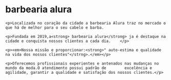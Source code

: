 <!DOCTYEP html>
<html lang="pt-br" >
 <meta charset="utf-8">
    <h1>barbearia alura </h1>

    <p>Localizada no coração da cidade a barbearia Alura traz no mercado o que há de melhor para o seu cabelo e barba.

    <p>Fundada em 2019,a<strong> barbearia alura</strong> ja é destaque na cidade e conquista nossos clientes a cada dia.    </p>

    <p><em>Nossa missão e proporcionar:<strong>" auto-estima e qualidade na vida dos nossos clientes"</strng>.</em></p>

    <p>Oferecemos profissionais experientes e antenados nas mudanças no mundo da moda.O atendimento possui padrão de        excelência e agilidade, garantir a qualidade e satisfação dos nossos clientes.</p>
  </html>
